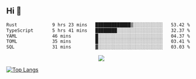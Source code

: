 ## Hi 👋

<!--START_SECTION:waka-->

```txt
Rust             9 hrs 23 mins   █████████████▒░░░░░░░░░░░   53.42 %
TypeScript       5 hrs 41 mins   ████████░░░░░░░░░░░░░░░░░   32.37 %
YAML             46 mins         █░░░░░░░░░░░░░░░░░░░░░░░░   04.37 %
TOML             35 mins         █░░░░░░░░░░░░░░░░░░░░░░░░   03.41 %
SQL              31 mins         ▓░░░░░░░░░░░░░░░░░░░░░░░░   03.03 %
```

<!--END_SECTION:waka-->

<p align="center">
  <a href="https://wakatime.com/@d93f0e24-e3ad-4f8d-9b8b-385bab9124f6">
    <img src="https://wakatime.com/badge/user/d93f0e24-e3ad-4f8d-9b8b-385bab9124f6.svg" />
  </a>
</p>

[![Top Langs](https://github-readme-stats.vercel.app/api/top-langs/?username=sqlmerr&layout=donut-vertical&theme=ocean_dark)](https://github.com/anuraghazra/github-readme-stats)
